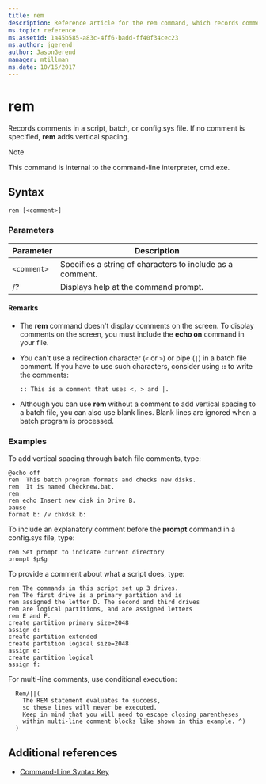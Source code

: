 ```yaml
---
title: rem
description: Reference article for the rem command, which records comments in a script, batch, or config.sys file.
ms.topic: reference
ms.assetid: 1a45b585-a83c-4ff6-badd-ff40f34cec23
ms.author: jgerend
author: JasonGerend
manager: mtillman
ms.date: 10/16/2017
---
```


# rem

Records comments in a script, batch, or config.sys file. If no comment is specified, **rem** adds vertical spacing.

> [!NOTE]
> This command is internal to the command-line interpreter, cmd.exe.

## Syntax

```
rem [<comment>]
```

### Parameters

| Parameter | Description |
|--|--|
| `<comment>` | Specifies a string of characters to include as a comment. |
| /? | Displays help at the command prompt. |

#### Remarks

- The **rem** command doesn't display comments on the screen. To display comments on the screen, you must include the **echo on** command in your file.

- You can't use a redirection character (`<` or `>`) or pipe (`|`) in a batch file comment. If you have to use such characters, consider using **::** to write the comments:
  ```
  :: This is a comment that uses <, > and |.
  ```

- Although you can use **rem** without a comment to add vertical spacing to a batch file, you can also use blank lines. Blank lines are ignored when a batch program is processed.

### Examples

To add vertical spacing through batch file comments, type:

```
@echo off
rem  This batch program formats and checks new disks.
rem  It is named Checknew.bat.
rem
rem echo Insert new disk in Drive B.
pause
format b: /v chkdsk b:
```

To include an explanatory comment before the **prompt** command in a config.sys file, type:

```
rem Set prompt to indicate current directory
prompt $p$g
```

To provide a comment about what a script does, type:

```
rem The commands in this script set up 3 drives.
rem The first drive is a primary partition and is
rem assigned the letter D. The second and third drives
rem are logical partitions, and are assigned letters
rem E and F.
create partition primary size=2048
assign d:
create partition extended
create partition logical size=2048
assign e:
create partition logical
assign f:
```

For multi-line comments, use conditional execution:

```
  Rem/||(
    The REM statement evaluates to success,
    so these lines will never be executed.
    Keep in mind that you will need to escape closing parentheses
    within multi-line comment blocks like shown in this example. ^)
  )
```

## Additional references

- [Command-Line Syntax Key](command-line-syntax-key.md)
